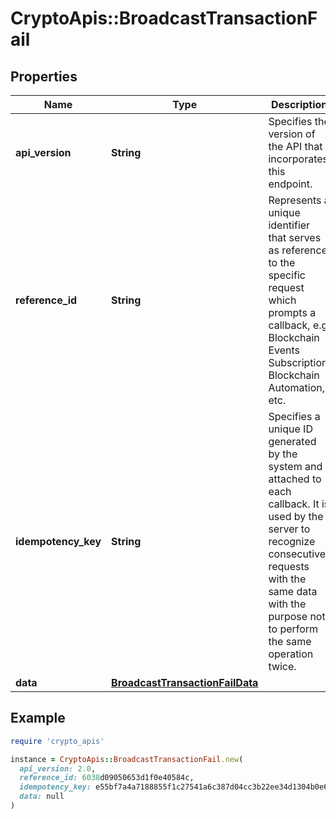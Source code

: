 # CryptoApis::BroadcastTransactionFail

## Properties

| Name | Type | Description | Notes |
| ---- | ---- | ----------- | ----- |
| **api_version** | **String** | Specifies the version of the API that incorporates this endpoint. |  |
| **reference_id** | **String** | Represents a unique identifier that serves as reference to the specific request which prompts a callback, e.g. Blockchain Events Subscription, Blockchain Automation, etc. |  |
| **idempotency_key** | **String** | Specifies a unique ID generated by the system and attached to each callback. It is used by the server to recognize consecutive requests with the same data with the purpose not to perform the same operation twice. |  |
| **data** | [**BroadcastTransactionFailData**](BroadcastTransactionFailData.md) |  |  |

## Example

```ruby
require 'crypto_apis'

instance = CryptoApis::BroadcastTransactionFail.new(
  api_version: 2.0,
  reference_id: 6038d09050653d1f0e40584c,
  idempotency_key: e55bf7a4a7188855f1c27541a6c387d04cc3b22ee34d1304b0e6ecad61c9906c,
  data: null
)
```

